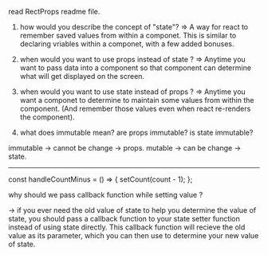 read RectProps readme file.

1. how would you describe the concept of "state"?
=> A way for react to remember saved values from within a componet. This is similar to declaring vriables within a componet, with a few added bonuses.

2. when would you want to use props instead of state ?
=> Anytime you want to pass data into a component so that component can determine what will get displayed on the screen.

3. when would you want to use state instead of props ?
=> Anytime you want a componet to determine to maintain some values from within the component. (And remember those values even when react re-renders the component).

4. what does immutable mean? are props immutable? is state immutable?

immutable -> cannot be change -> props.
mutable -> can be change -> state.

------------------------------------------------
const handleCountMinus = () => {
    setCount(count - 1); 
     <!-- we are using count to set value it is ok but not good practice passing callback fuction is best practice see below. -->
  };

  why should we pass callback function while setting value ?

  -> if you ever need the old value of state to help you determine the value of state, you should pass a callback function to your state setter function instead of using state directly. This callback function will recieve the old value as its parameter, which you can then use to determine your new value of state. 
  
<!-- function add () {
  setcount(function(oldvalue) {
    return oldvalue + 1
  }
} 

using arrow function 
const add = () => {
  setCount(oldvalue => oldvalue + 1)  
} -->